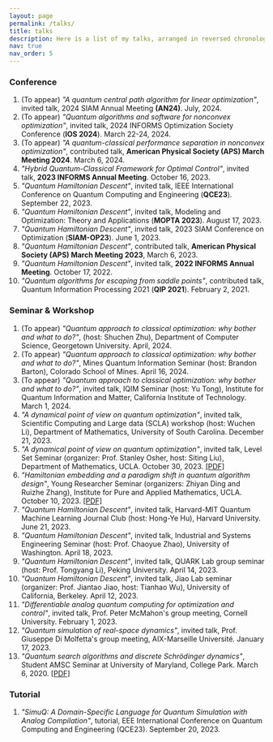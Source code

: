```yaml
---
layout: page
permalink: /talks/
title: talks
description: Here is a list of my talks, arranged in reversed chronological order.
nav: true
nav_order: 5
---
```


### Conference
1. (To appear) *"A quantum central path algorithm for linear optimization"*, invited talk, 2024 SIAM Annual Meeting **(AN24)**. July, 2024.
2. (To appear) *"Quantum algorithms and software for nonconvex optimization"*, invited talk, 2024 INFORMS Optimization Society Conference (**IOS 2024**). March 22-24, 2024.
3. (To appear) *"A quantum-classical performance separation in nonconvex optimization"*, contributed talk, **American Physical Society (APS) March Meeting 2024**. March 6, 2024.
4. *"Hybrid Quantum-Classical Framework for Optimal Control"*, invited talk, **2023 INFORMS Annual Meeting**. October 16, 2023.
5. *"Quantum Hamiltonian Descent"*, invited talk, IEEE International Conference on Quantum Computing and Engineering (**QCE23**). September 22, 2023.
6. *"Quantum Hamiltonian Descent"*, invited talk, Modeling and Optimization: Theory and Applications (**MOPTA 2023**). August 17, 2023.
7. *"Quantum Hamiltonian Descent"*, invited talk, 2023 SIAM Conference on Optimization (**SIAM-OP23**). June 1, 2023.
8. *"Quantum Hamiltonian Descent"*, contributed talk, **American Physical Society (APS) March Meeting 2023**, March 6, 2023.
9. *"Quantum Hamiltonian Descent"*, invited talk, **2022 INFORMS Annual Meeting**. October 17, 2022.
10. *"Quantum algorithms for escaping from saddle points"*, contributed talk, Quantum Information Processing 2021 (**QIP 2021**). February 2, 2021.

### Seminar & Workshop
1. (To appear) *"Quantum approach to classical optimization: why bother and what to do?"*, (host: Shuchen Zhu), Department of Computer Science, Georgetown University. April, 2024.
2. (To appear) *"Quantum approach to classical optimization: why bother and what to do?"*, Mines Quantum Information Seminar (host: Brandon Barton), Colorado School of Mines. April 16, 2024.
3. (To appear) *"Quantum approach to classical optimization: why bother and what to do?"*, invited talk, IQIM Seminar (host: Yu Tong), Institute for Quantum Information and Matter, California Institute of Technology. March 1, 2024.
4. *"A dynamical point of view on quantum optimization"*, invited talk, Scientific Computing and Large data (SCLA) workshop (host: Wuchen Li), Department of Mathematics, University of South Carolina. December 21, 2023.
5. *"A dynamical point of view on quantum optimization"*, invited talk, Level Set Seminar (organizer: Prof. Stanley Osher, host: Siting Liu), Department of Mathematics, UCLA. October 30, 2023. [[PDF]](https://drive.google.com/file/d/181Jl10RFJUkk5-Gr7c-MC1QQPpTDPi_f/view?usp=sharing)
6. *"Hamiltonian embedding and a paradigm shift in quantum algorithm design"*, Young Researcher Seminar (organizers: Zhiyan Ding and Ruizhe Zhang), Institute for Pure and Applied Mathematics, UCLA. October 10, 2023. [[PDF]](https://drive.google.com/file/d/10xGoYIlYjUBOShlLYficUwZIIUj-kWgA/view?usp=sharing)
7. *"Quantum Hamiltonian Descent"*, invited talk, Harvard-MIT Quantum Machine Learning Journal Club (host: Hong-Ye Hu), Harvard University. June 21, 2023.
8. *"Quantum Hamiltonian Descent"*, invited talk, Industrial and Systems Engineering Seminar (host: Prof. Chaoyue Zhao), University of Washington. April 18, 2023.
9. *"Quantum Hamiltonian Descent"*, invited talk, QUARK Lab group seminar (host: Prof. Tongyang Li), Peking University. April 14, 2023.
10. *"Quantum Hamiltonian Descent"*, invited talk, Jiao Lab seminar (organizer: Prof. Jiantao Jiao, host: Tianhao Wu), University of California, Berkeley. April 12, 2023.
11. *"Differentiable analog quantum computing for optimization and control"*, invited talk, Prof. Peter McMahon's group meeting, Cornell University. February 1, 2023.
12. *"Quantum simulation of real-space dynamics"*, invited talk, Prof. Giuseppe Di Molfetta's group meeting, AIX-Marseille Université. January 17, 2023.
13. *"Quantum search algorithms and discrete Schrödinger dynamics"*, Student AMSC Seminar at University of Maryland, College Park. March 6, 2020. [[PDF]](https://drive.google.com/file/d/13M6osYI0eJZWEWIpasVzUSLWCinlC1ib/view?usp=sharing)

### Tutorial
1. *"SimuQ: A Domain-Specific Language for Quantum Simulation with Analog Compilation"*, tutorial, EEE International Conference on Quantum Computing and Engineering (QCE23). September 20, 2023.